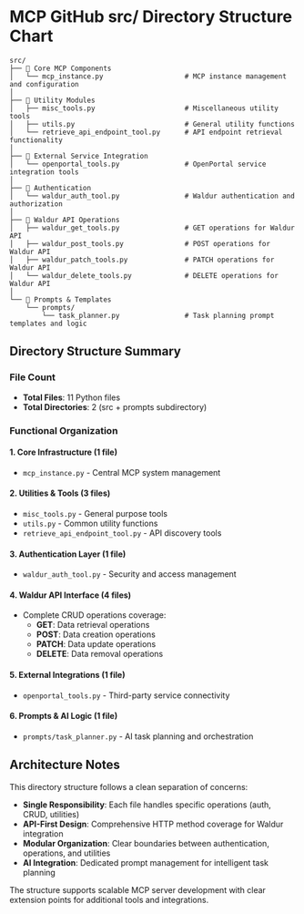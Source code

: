 # MCP GitHub src/ Directory Structure Chart

```
src/
├── 📁 Core MCP Components
│   └── mcp_instance.py                    # MCP instance management and configuration
│
├── 📁 Utility Modules  
│   ├── misc_tools.py                      # Miscellaneous utility tools
│   ├── utils.py                           # General utility functions
│   └── retrieve_api_endpoint_tool.py      # API endpoint retrieval functionality
│
├── 📁 External Service Integration
│   └── openportal_tools.py                # OpenPortal service integration tools
│
├── 📁 Authentication
│   └── waldur_auth_tool.py                # Waldur authentication and authorization
│
├── 📁 Waldur API Operations
│   ├── waldur_get_tools.py                # GET operations for Waldur API
│   ├── waldur_post_tools.py               # POST operations for Waldur API  
│   ├── waldur_patch_tools.py              # PATCH operations for Waldur API
│   └── waldur_delete_tools.py             # DELETE operations for Waldur API
│
└── 📁 Prompts & Templates
    └── prompts/
        └── task_planner.py                # Task planning prompt templates and logic
```

## Directory Structure Summary

### File Count
- **Total Files**: 11 Python files
- **Total Directories**: 2 (src + prompts subdirectory)

### Functional Organization

#### 1. **Core Infrastructure** (1 file)
- `mcp_instance.py` - Central MCP system management

#### 2. **Utilities & Tools** (3 files)  
- `misc_tools.py` - General purpose tools
- `utils.py` - Common utility functions
- `retrieve_api_endpoint_tool.py` - API discovery tools

#### 3. **Authentication Layer** (1 file)
- `waldur_auth_tool.py` - Security and access management

#### 4. **Waldur API Interface** (4 files)
- Complete CRUD operations coverage:
  - **GET**: Data retrieval operations
  - **POST**: Data creation operations  
  - **PATCH**: Data update operations
  - **DELETE**: Data removal operations

#### 5. **External Integrations** (1 file)
- `openportal_tools.py` - Third-party service connectivity

#### 6. **Prompts & AI Logic** (1 file)
- `prompts/task_planner.py` - AI task planning and orchestration

## Architecture Notes

This directory structure follows a clean separation of concerns:

- **Single Responsibility**: Each file handles specific operations (auth, CRUD, utilities)
- **API-First Design**: Comprehensive HTTP method coverage for Waldur integration  
- **Modular Organization**: Clear boundaries between authentication, operations, and utilities
- **AI Integration**: Dedicated prompt management for intelligent task planning

The structure supports scalable MCP server development with clear extension points for additional tools and integrations.
